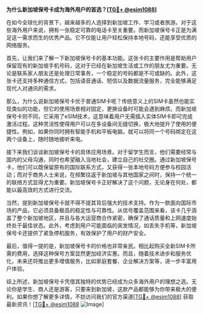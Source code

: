 **为什么新加坡保号卡成为海外用户的首选？[[TG💪+ @esim1088](https://t.me/s/esim1088)]**

在如今全球化的背景下，越来越多的人选择到新加坡工作、学习或者旅游。对于这些海外用户来说，拥有一张稳定可靠的电话卡至关重要。而新加坡保号卡正是为满足这一需求而生的优秀产品。它不仅能让用户轻松保持本地号码，还能享受优质的网络服务。

首先，让我们来了解一下新加坡保号卡的基本功能。这张卡的主要作用是帮助用户保留现有的新加坡手机号码，这对于已经在新加坡生活或工作的朋友尤为重要。无论是联系家人朋友还是处理日常事务，一个稳定的号码都是不可或缺的。此外，这张卡还支持多种通信方式，包括语音通话、短信以及数据流量服务，完全能够满足现代人对通讯的需求。

那么，为什么说新加坡保号卡优于普通SIM卡呢？传统意义上的SIM卡虽然也能实现类似的功能，但它的使用场景相对固定，更换设备时可能会遇到麻烦。而新加坡保号卡则不同，它采用了eSIM技术，这意味着用户无需插入实体SIM卡即可完成激活过程。这种灵活性使得用户可以在多设备间无缝切换，极大地提升了使用的便捷性。例如，如果你同时拥有智能手机和平板电脑，就可以将同一个号码绑定在这两个设备上，随时随地接听来电。

接下来我们谈谈新加坡保号卡的具体应用场景。对于留学生而言，他们需要经常与国内的父母沟通，同时也希望融入当地社会，建立自己的社交圈。通过新加坡保号卡，他们可以既保留原有的国际联系方式，又获得一张本地号码方便参与校园活动；而对于商务人士来说，在频繁往返于新加坡与其他国家之间时，保持一个统一的联络方式显得尤为重要。新加坡保号卡正好解决了这个问题，无论身在何处，都能以最高效的方式进行交流。

当然，提到新加坡保号卡就不得不提其背后强大的技术支持。作为一款面向国际市场的产品，它必须具备极高的稳定性与可靠性。从信号覆盖范围来看，该卡几乎涵盖了整个新加坡地区，并且与各大运营商合作紧密，确保了通话质量和上网速度始终处于最佳状态。此外，考虑到用户可能面临的突发情况，如丢失手机等，新加坡保号卡还提供了紧急停机服务，有效保护了用户的财产安全。

最后，值得一提的是，新加坡保号卡的价格也非常亲民。相比起购买全新SIM卡所需的费用，选择这种保号方案显然更加经济实惠。而且，随着技术进步和服务优化，未来还将推出更多增值服务，比如家庭套餐、企业解决方案等，进一步丰富用户体验。

综上所述，新加坡保号卡凭借其独特的优势已经成为众多海外用户的理想之选。无论你是学生、商人还是游客，只要来到新加坡，这款产品都能够为你带来极大的便利。如果你想了解更多详情，不妨访问我们的官方渠道[[TG💪+ @esim1088](https://t.me/s/esim1088)] 获取最新资讯！[[TG💪+ @esim1088](https://t.me/s/esim1088) ![Image](https://i.postimg.cc/4NQfJmqS/Snipaste-2025-05-13-00-14-12.png)]